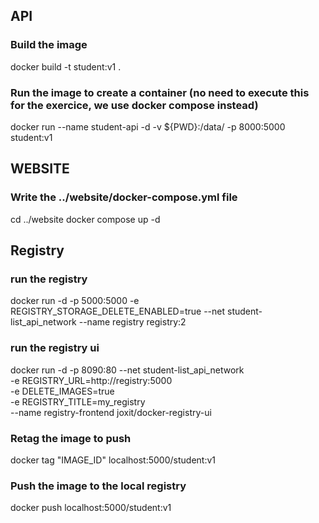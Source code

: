 ## API
### Build the image
docker build -t student:v1 .

### Run the image to create a container (no need to execute this for the exercice, we use docker compose instead)
docker run --name student-api -d -v ${PWD}:/data/ -p 8000:5000 student:v1

## WEBSITE
### Write the ../website/docker-compose.yml file
cd ../website
docker compose up -d

## Registry
### run the registry
docker run -d -p 5000:5000 -e REGISTRY_STORAGE_DELETE_ENABLED=true --net student-list_api_network --name registry registry:2

### run the registry ui
docker run -d -p 8090:80 --net student-list_api_network \
-e REGISTRY_URL=http://registry:5000 \
-e DELETE_IMAGES=true \
-e REGISTRY_TITLE=my_registry \
--name registry-frontend joxit/docker-registry-ui

### Retag the image to push
docker tag "IMAGE_ID" localhost:5000/student:v1

### Push the image to the local registry
docker push localhost:5000/student:v1

